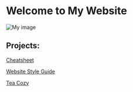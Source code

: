 <h1>Welcome to My Website</h1>

![My image](https://st2.depositphotos.com/44176906/47900/i/450/depositphotos_479003304-stock-photo-dog-glasses-red-shirt-sits.jpg)

<h2>Projects:</h2>

[Cheatsheet](./cheatsheet/index.html)

[Website Style Guide](./style-guide/index.html)

[Tea Cozy](./tea_cozy/index.html)




